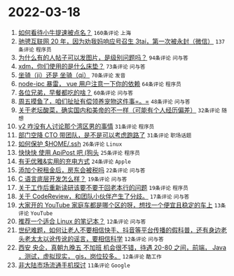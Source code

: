# 2022-03-18

1. [如何看待小牛提速被点名？](https://www.v2ex.com/t/841169) `160条评论` `上海`
1. [驰骋互联网 20 年，因为劝我妈响应号召生 3tai，第一次被永封（微信）](https://www.v2ex.com/t/841177) `137条评论` `程序员`
1. [为什么有的人帖子可以发图片，是级别问题吗？](https://www.v2ex.com/t/841232) `94条评论` `问与答`
1. [xdm，你们使用的是什么床垫？](https://www.v2ex.com/t/841183) `73条评论` `问与答`
1. [坐骑（ji）还是 坐骑（qi）](https://www.v2ex.com/t/841179) `70条评论` `发音`
1. [node-ipc 暴雷， vue 用户注意一下你的依赖](https://www.v2ex.com/t/841188) `64条评论` `程序员`
1. [各位兄弟，早餐都吃的啥？](https://www.v2ex.com/t/841202) `60条评论` `问与答`
1. [周五摸鱼了，咱们扯扯有偿领养宠物这件事=。=](https://www.v2ex.com/t/841192) `48条评论` `问与答`
1. [关于老坛酸菜，确实国内和美帝的不一样（可能有个人经历偏差）](https://www.v2ex.com/t/841259) `32条评论` `随想`
1. [v2 咋没有人讨论那个湾区男的事情](https://www.v2ex.com/t/841290) `31条评论` `程序员`
1. [部门空降 CTO 带团队，是不是可以考虑跑路了](https://www.v2ex.com/t/841224) `31条评论` `职场话题`
1. [如何保护 $HOME/.ssh](https://www.v2ex.com/t/841221) `26条评论` `Linux`
1. [快快快 使用 ApiPost 吧 (狗头](https://www.v2ex.com/t/841241) `25条评论` `程序员`
1. [有无优雅&实用的充电方式](https://www.v2ex.com/t/841283) `24条评论` `Apple`
1. [添加个税租金后，房东会被税吗](https://www.v2ex.com/t/841200) `22条评论` `问与答`
1. [C 语言底层开发怎么样？](https://www.v2ex.com/t/841252) `19条评论` `问与答`
1. [关于工作后重新读研该要不要干回老本行的问题](https://www.v2ex.com/t/841193) `19条评论` `程序员`
1. [关于 CodeReview，和团队小伙伴产生了分歧。](https://www.v2ex.com/t/841208) `17条评论` `问与答`
1. [大家开的 YouTube 家庭车都是哪个区的呀，想找一个便宜且稳定的车上](https://www.v2ex.com/t/841186) `13条评论` `YouTube`
1. [推荐一个适合 Linux 的笔记本？](https://www.v2ex.com/t/841271) `12条评论` `问与答`
1. [世纪难题，如何让老人不要相信快手、抖音等平台传播的假科普，还有身边老头老太太以讹传讹的谣言，要相信科学](https://www.v2ex.com/t/841178) `12条评论` `问与答`
1. [西安 央企，真朝九晚五 不加班 机会很不错，待遇 20-80 之间，前端， Java ，测试，虚拟现实， gis，岗位较多。](https://www.v2ex.com/t/841171) `12条评论` `酷工作`
1. [非大陆市场流通手机探讨](https://www.v2ex.com/t/841243) `11条评论` `Google`
